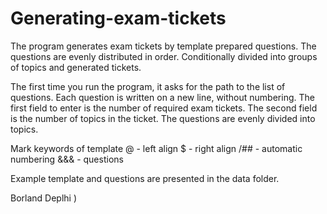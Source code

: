 # Generating-exam-tickets
The program generates exam tickets by template prepared questions. The questions are evenly distributed in order. Conditionally divided into groups of topics and generated tickets.

The first time you run the program, it asks for the path to the list of questions. Each question is written on a new line, without numbering. The first field to enter is the number of required exam tickets. The second field is the number of topics in the ticket. The questions are evenly divided into topics.

Mark keywords of template
@ - left align
$ - right align
/## - automatic numbering 
&&& - questions


Example template and questions are presented in the data folder.

Borland Deplhi )